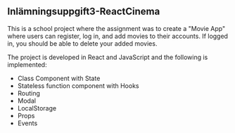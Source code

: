 ## Inlämningsuppgift3-ReactCinema

This is a school project where the assignment was to create a "Movie App" where users can register, log in, and add movies to their accounts. If logged in, you should be able to delete your added movies. 

The project is developed in React and JavaScript and the following is implemented: 

- Class Component with State
- Stateless function component with Hooks
- Routing
- Modal
- LocalStorage
- Props
- Events
